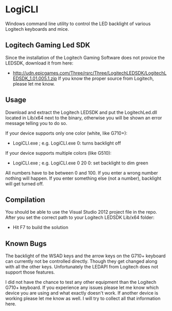 LogiCLI
=======

Windows command line utility to control the LED backlight of various Logitech keyboards and mice.

Logitech Gaming Led SDK
-----------------------
Since the installation of the Logitech Gaming Software does not provice the LEDSDK, download it from here:
*	http://udn.epicgames.com/Three/rsrc/Three/LogitechLEDSDK/LogitechLEDSDK_1.01.005.1.zip
If you know the proper source from Logitech, please let me know.

Usage
-----
Download and extract the Logitech LEDSDK and put the LogitechLed.dll located in Lib/x64 next to the binary, otherwise you will be shown an error message telling you to do so.

If your device supports only one color (white, like G710+):
*	LogiCLI.exe <light>; e.g. LogiCLI.exe 0: turns backlight off

If your device supports multiple colors (like G510):
*	LogiCLI.exe <red> <green> <blue>; e.g. LogiCLI.exe 0 20 0: set backlight to dim green

All numbers have to be between 0 and 100.
If you enter a wrong number nothing will happen.
If you enter something else (not a number), backlight will get turned off.

Compilation
-----------
You should be able to use the Visual Studio 2012 project file in the repo.
After you set the correct path to your Logitech LEDSDK Lib/x64 folder:
*	Hit F7 to build the solution

Known Bugs
----------
The backlight of the WSAD keys and the arrow keys on the G710+ keyboard can currently not be controlled directly.
Though they get changed along with all the other keys. Unfortunately the LEDAPI from Logitech does not support those features.

I did not have the chance to test any other equipment than the Logitech G710+ keyboard. If you experience any issues please let me know which device you are using and what exactly doesn't work.
If another device is working please let me know as well. I will try to collect all that information here.
